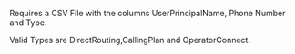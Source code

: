 Requires a CSV File with the columns UserPrincipalName, Phone Number and Type. 

Valid Types are DirectRouting,CallingPlan and OperatorConnect. 

